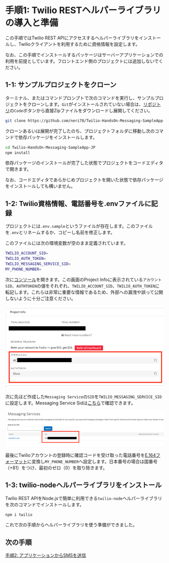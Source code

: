 #  手順1: Twilio RESTヘルパーライブラリの導入と準備 

この手順ではTwilio REST APIにアクセスするヘルパーライブラリをインストールし、Twilioクライアントを利用するために資格情報を設定します。

なお、この手順でインストールするパッケージはサーバーアプリケーションでの利用を前提としています。フロントエンド側のプロジェクトには追加しないでください。

## 1-1: サンプルプロジェクトをクローン

ターミナル、またはコマンドプロンプトで次のコマンドを実行し、サンプルプロジェクトをクローンします。`Git`がインストールされていない場合は、[リポジトリ](https://github.com/neri78/Twilio-HandsOn-Messaging-SampleApp-JP.git)の`Code`ボタンから直接Zipファイルをダウンロードし展開してください。

```zsh
git clone https://github.com/neri78/Twilio-HandsOn-Messaging-SampleApp-JP.git
```

クローンあるいは展開が完了したのち、プロジェクトフォルダに移動し次のコマンドで依存パッケージをインストールします。

```zsh
cd Twilio-HandsOn-Messaging-SampleApp-JP
npm install
```

依存パッケージのインストールが完了した状態でプロジェクトをコードエディタで開きます。

なお、コードエディタであらかじめプロジェクトを開いた状態で依存パッケージをインストールしても構いません。

## 1-2: Twilio資格情報、電話番号を.envファイルに記録

プロジェクトには`.env.sample`というファイルが存在します。このファイルを`.env`とリネームするか、コピーし名前を修正します。

このファイルには次の環境変数が空のまま定義されています。

```zsh
TWILIO_ACCOUNT_SID=
TWILIO_AUTH_TOKEN=
TWILIO_MESSAGING_SERVICE_SID=
MY_PHONE_NUMBER=
```

次に[コンソール](https://jp.twilio.com/console)を開きます。この画面のProject Infoに表示されている`アカウントSID`、`AUTHTOKEN`の値をそれぞれ、`TWILIO_ACCOUNT_SID`、`TWILIO_AUTH_TOKEN`に転記します。これらは非常に重要な情報であるため、外部への漏洩や誤って公開しないように十分ご注意ください。

![Twilioコンソール](../assets/console-dashboard.png)

次に先ほど作成した`Messaging Service`の`SID`を`TWILIO_MESSAGING_SERVICE_SID`に設定します。Messaging Service Sidは[こちら](https://jp.twilio.com/console/sms/services)で確認できます。

![Messaging Service Sid](../assets/console-messaging-service-sid.png)

最後にTwilioアカウントの登録時に確認コードを受け取った電話番号を[E.164フォーマット](https://jp.twilio.com/docs/glossary/what-e164)に変換し`MY_PHONE_NUMBER`へ設定します。日本番号の場合は国番号（+81）をつけ、最初のゼロ（0）を取り除きます。

## 1-3: twilio-nodeヘルパーライブラリをインストール

Twilio REST APIをNode.jsで簡単に利用できる`twilio-node`ヘルパーライブラリを次のコマンドでインストールします。

```zsh
npm i twilio
```
これで次の手順からヘルパーライブラリを使う準備ができました。

## 次の手順

[手順2: アプリケーションからSMSを送信](02-Send-SMS.md)
